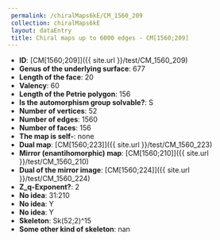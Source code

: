 ```yaml
--- 
 permalink: /chiralMaps6kE/CM_1560_209 
 collection: chiralMaps6kE
 layout: dataEntry
 title: Chiral maps up to 6000 edges - CM[1560;209]
---
```


- **ID**: [CM[1560;209]]({{ site.url }}/test/CM_1560_209)
- **Genus of the underlying surface**: 677
- **Length of the face**: 20
- **Valency**: 60
- **Length of the Petrie polygon**: 156
- **Is the automorphism group solvable?**: S
- **Number of vertices**: 52
- **Number of edges**: 1560
- **Number of faces**: 156
- **The map is self-**: none
- **Dual map**: [CM[1560;223]]({{ site.url }}/test/CM_1560_223)
- **Mirror (enantihomorphic) map**: [CM[1560;210]]({{ site.url }}/test/CM_1560_210)
- **Dual of the mirror image**: [CM[1560;224]]({{ site.url }}/test/CM_1560_224)
- **Z_q-Exponent?**: 2
- **No idea**:  31:210
- **No idea**: Y
- **No idea**: Y
- **Skeleton**: Sk(52;2)^15
- **Some other kind of skeleton**: nan
